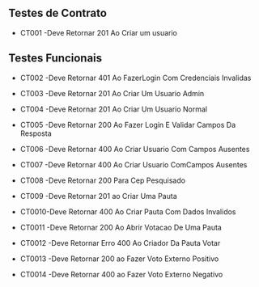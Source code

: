 
## Testes de Contrato 

- CT001 -Deve Retornar 201 Ao Criar um usuario


## Testes Funcionais 

- CT002 -Deve Retornar 401 Ao FazerLogin Com
Credenciais Invalidas

- CT003 -Deve Retornar 201 Ao Criar Um Usuario Admin

- CT004 -Deve Retornar 201 Ao Criar Um Usuario Normal

- CT005 -Deve Retornar 200 Ao Fazer Login E Validar Campos Da Resposta

- CT006 -Deve Retornar 400 Ao Criar Usuario Com Campos Ausentes

- CT007 -Deve Retornar 400 Ao Criar Usuario ComCampos Ausentes

- CT008 -Deve Retornar 200 Para Cep Pesquisado

- CT009 -Deve Retornar 201 ao Criar Uma Pauta

- CT0010-Deve Retornar 400 Ao Criar Pauta Com Dados Invalidos

- CT0011 -Deve Retornar 200 Ao Abrir Votacao De Uma Pauta

- CT0012 -Deve Retornar Erro 400 Ao Criador Da Pauta Votar

- CT0013 -Deve Retornar 200 ao Fazer Voto Externo Positivo

- CT0014 -Deve Retornar 400 ao Fazer Voto Externo Negativo